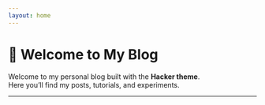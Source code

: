 ```yaml
---
layout: home
---
```


# 👋 Welcome to My Blog

Welcome to my personal blog built with the **Hacker theme**.  
Here you’ll find my posts, tutorials, and experiments.

---

